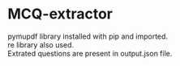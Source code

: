 # MCQ-extractor  
pymupdf library installed with pip and imported.  
re library also used.  
Extrated questions are present in output.json file.  
